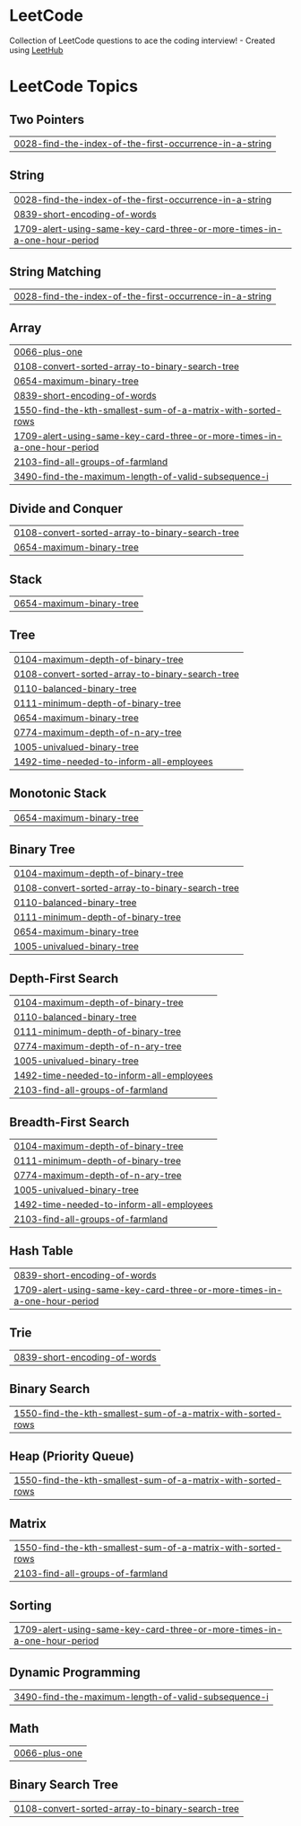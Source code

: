 # LeetCode
Collection of LeetCode questions to ace the coding interview! - Created using [LeetHub](https://github.com/QasimWani/LeetHub)

<!---LeetCode Topics Start-->
# LeetCode Topics
## Two Pointers
|  |
| ------- |
| [0028-find-the-index-of-the-first-occurrence-in-a-string](https://github.com/JohnnyNLP/LeetCode/tree/master/0028-find-the-index-of-the-first-occurrence-in-a-string) |
## String
|  |
| ------- |
| [0028-find-the-index-of-the-first-occurrence-in-a-string](https://github.com/JohnnyNLP/LeetCode/tree/master/0028-find-the-index-of-the-first-occurrence-in-a-string) |
| [0839-short-encoding-of-words](https://github.com/JohnnyNLP/LeetCode/tree/master/0839-short-encoding-of-words) |
| [1709-alert-using-same-key-card-three-or-more-times-in-a-one-hour-period](https://github.com/JohnnyNLP/LeetCode/tree/master/1709-alert-using-same-key-card-three-or-more-times-in-a-one-hour-period) |
## String Matching
|  |
| ------- |
| [0028-find-the-index-of-the-first-occurrence-in-a-string](https://github.com/JohnnyNLP/LeetCode/tree/master/0028-find-the-index-of-the-first-occurrence-in-a-string) |
## Array
|  |
| ------- |
| [0066-plus-one](https://github.com/JohnnyNLP/LeetCode/tree/master/0066-plus-one) |
| [0108-convert-sorted-array-to-binary-search-tree](https://github.com/JohnnyNLP/LeetCode/tree/master/0108-convert-sorted-array-to-binary-search-tree) |
| [0654-maximum-binary-tree](https://github.com/JohnnyNLP/LeetCode/tree/master/0654-maximum-binary-tree) |
| [0839-short-encoding-of-words](https://github.com/JohnnyNLP/LeetCode/tree/master/0839-short-encoding-of-words) |
| [1550-find-the-kth-smallest-sum-of-a-matrix-with-sorted-rows](https://github.com/JohnnyNLP/LeetCode/tree/master/1550-find-the-kth-smallest-sum-of-a-matrix-with-sorted-rows) |
| [1709-alert-using-same-key-card-three-or-more-times-in-a-one-hour-period](https://github.com/JohnnyNLP/LeetCode/tree/master/1709-alert-using-same-key-card-three-or-more-times-in-a-one-hour-period) |
| [2103-find-all-groups-of-farmland](https://github.com/JohnnyNLP/LeetCode/tree/master/2103-find-all-groups-of-farmland) |
| [3490-find-the-maximum-length-of-valid-subsequence-i](https://github.com/JohnnyNLP/LeetCode/tree/master/3490-find-the-maximum-length-of-valid-subsequence-i) |
## Divide and Conquer
|  |
| ------- |
| [0108-convert-sorted-array-to-binary-search-tree](https://github.com/JohnnyNLP/LeetCode/tree/master/0108-convert-sorted-array-to-binary-search-tree) |
| [0654-maximum-binary-tree](https://github.com/JohnnyNLP/LeetCode/tree/master/0654-maximum-binary-tree) |
## Stack
|  |
| ------- |
| [0654-maximum-binary-tree](https://github.com/JohnnyNLP/LeetCode/tree/master/0654-maximum-binary-tree) |
## Tree
|  |
| ------- |
| [0104-maximum-depth-of-binary-tree](https://github.com/JohnnyNLP/LeetCode/tree/master/0104-maximum-depth-of-binary-tree) |
| [0108-convert-sorted-array-to-binary-search-tree](https://github.com/JohnnyNLP/LeetCode/tree/master/0108-convert-sorted-array-to-binary-search-tree) |
| [0110-balanced-binary-tree](https://github.com/JohnnyNLP/LeetCode/tree/master/0110-balanced-binary-tree) |
| [0111-minimum-depth-of-binary-tree](https://github.com/JohnnyNLP/LeetCode/tree/master/0111-minimum-depth-of-binary-tree) |
| [0654-maximum-binary-tree](https://github.com/JohnnyNLP/LeetCode/tree/master/0654-maximum-binary-tree) |
| [0774-maximum-depth-of-n-ary-tree](https://github.com/JohnnyNLP/LeetCode/tree/master/0774-maximum-depth-of-n-ary-tree) |
| [1005-univalued-binary-tree](https://github.com/JohnnyNLP/LeetCode/tree/master/1005-univalued-binary-tree) |
| [1492-time-needed-to-inform-all-employees](https://github.com/JohnnyNLP/LeetCode/tree/master/1492-time-needed-to-inform-all-employees) |
## Monotonic Stack
|  |
| ------- |
| [0654-maximum-binary-tree](https://github.com/JohnnyNLP/LeetCode/tree/master/0654-maximum-binary-tree) |
## Binary Tree
|  |
| ------- |
| [0104-maximum-depth-of-binary-tree](https://github.com/JohnnyNLP/LeetCode/tree/master/0104-maximum-depth-of-binary-tree) |
| [0108-convert-sorted-array-to-binary-search-tree](https://github.com/JohnnyNLP/LeetCode/tree/master/0108-convert-sorted-array-to-binary-search-tree) |
| [0110-balanced-binary-tree](https://github.com/JohnnyNLP/LeetCode/tree/master/0110-balanced-binary-tree) |
| [0111-minimum-depth-of-binary-tree](https://github.com/JohnnyNLP/LeetCode/tree/master/0111-minimum-depth-of-binary-tree) |
| [0654-maximum-binary-tree](https://github.com/JohnnyNLP/LeetCode/tree/master/0654-maximum-binary-tree) |
| [1005-univalued-binary-tree](https://github.com/JohnnyNLP/LeetCode/tree/master/1005-univalued-binary-tree) |
## Depth-First Search
|  |
| ------- |
| [0104-maximum-depth-of-binary-tree](https://github.com/JohnnyNLP/LeetCode/tree/master/0104-maximum-depth-of-binary-tree) |
| [0110-balanced-binary-tree](https://github.com/JohnnyNLP/LeetCode/tree/master/0110-balanced-binary-tree) |
| [0111-minimum-depth-of-binary-tree](https://github.com/JohnnyNLP/LeetCode/tree/master/0111-minimum-depth-of-binary-tree) |
| [0774-maximum-depth-of-n-ary-tree](https://github.com/JohnnyNLP/LeetCode/tree/master/0774-maximum-depth-of-n-ary-tree) |
| [1005-univalued-binary-tree](https://github.com/JohnnyNLP/LeetCode/tree/master/1005-univalued-binary-tree) |
| [1492-time-needed-to-inform-all-employees](https://github.com/JohnnyNLP/LeetCode/tree/master/1492-time-needed-to-inform-all-employees) |
| [2103-find-all-groups-of-farmland](https://github.com/JohnnyNLP/LeetCode/tree/master/2103-find-all-groups-of-farmland) |
## Breadth-First Search
|  |
| ------- |
| [0104-maximum-depth-of-binary-tree](https://github.com/JohnnyNLP/LeetCode/tree/master/0104-maximum-depth-of-binary-tree) |
| [0111-minimum-depth-of-binary-tree](https://github.com/JohnnyNLP/LeetCode/tree/master/0111-minimum-depth-of-binary-tree) |
| [0774-maximum-depth-of-n-ary-tree](https://github.com/JohnnyNLP/LeetCode/tree/master/0774-maximum-depth-of-n-ary-tree) |
| [1005-univalued-binary-tree](https://github.com/JohnnyNLP/LeetCode/tree/master/1005-univalued-binary-tree) |
| [1492-time-needed-to-inform-all-employees](https://github.com/JohnnyNLP/LeetCode/tree/master/1492-time-needed-to-inform-all-employees) |
| [2103-find-all-groups-of-farmland](https://github.com/JohnnyNLP/LeetCode/tree/master/2103-find-all-groups-of-farmland) |
## Hash Table
|  |
| ------- |
| [0839-short-encoding-of-words](https://github.com/JohnnyNLP/LeetCode/tree/master/0839-short-encoding-of-words) |
| [1709-alert-using-same-key-card-three-or-more-times-in-a-one-hour-period](https://github.com/JohnnyNLP/LeetCode/tree/master/1709-alert-using-same-key-card-three-or-more-times-in-a-one-hour-period) |
## Trie
|  |
| ------- |
| [0839-short-encoding-of-words](https://github.com/JohnnyNLP/LeetCode/tree/master/0839-short-encoding-of-words) |
## Binary Search
|  |
| ------- |
| [1550-find-the-kth-smallest-sum-of-a-matrix-with-sorted-rows](https://github.com/JohnnyNLP/LeetCode/tree/master/1550-find-the-kth-smallest-sum-of-a-matrix-with-sorted-rows) |
## Heap (Priority Queue)
|  |
| ------- |
| [1550-find-the-kth-smallest-sum-of-a-matrix-with-sorted-rows](https://github.com/JohnnyNLP/LeetCode/tree/master/1550-find-the-kth-smallest-sum-of-a-matrix-with-sorted-rows) |
## Matrix
|  |
| ------- |
| [1550-find-the-kth-smallest-sum-of-a-matrix-with-sorted-rows](https://github.com/JohnnyNLP/LeetCode/tree/master/1550-find-the-kth-smallest-sum-of-a-matrix-with-sorted-rows) |
| [2103-find-all-groups-of-farmland](https://github.com/JohnnyNLP/LeetCode/tree/master/2103-find-all-groups-of-farmland) |
## Sorting
|  |
| ------- |
| [1709-alert-using-same-key-card-three-or-more-times-in-a-one-hour-period](https://github.com/JohnnyNLP/LeetCode/tree/master/1709-alert-using-same-key-card-three-or-more-times-in-a-one-hour-period) |
## Dynamic Programming
|  |
| ------- |
| [3490-find-the-maximum-length-of-valid-subsequence-i](https://github.com/JohnnyNLP/LeetCode/tree/master/3490-find-the-maximum-length-of-valid-subsequence-i) |
## Math
|  |
| ------- |
| [0066-plus-one](https://github.com/JohnnyNLP/LeetCode/tree/master/0066-plus-one) |
## Binary Search Tree
|  |
| ------- |
| [0108-convert-sorted-array-to-binary-search-tree](https://github.com/JohnnyNLP/LeetCode/tree/master/0108-convert-sorted-array-to-binary-search-tree) |
<!---LeetCode Topics End-->